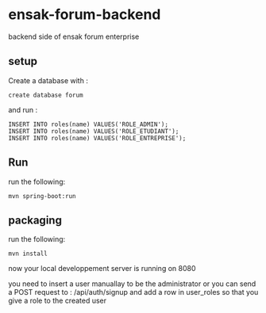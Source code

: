 # ensak-forum-backend
backend side of ensak forum enterprise

## setup

Create a database with : 
```
create database forum
```

and run :
```
INSERT INTO roles(name) VALUES('ROLE_ADMIN');
INSERT INTO roles(name) VALUES('ROLE_ETUDIANT');
INSERT INTO roles(name) VALUES('ROLE_ENTREPRISE');
```

## Run

run the following:
```
mvn spring-boot:run
```

## packaging

run the following:
```
mvn install
```

now your local developpement server is running on 8080

you need to insert a user manuallay to be the administrator or you can send a  POST request to : /api/auth/signup and add a row in user_roles so that you give a role to the created user
